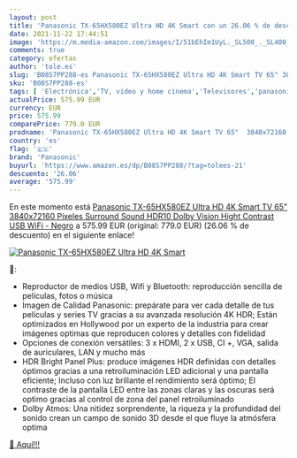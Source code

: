 ```yaml
---
layout: post
title: 'Panasonic TX-65HX580EZ Ultra HD 4K Smart con un 26.06 % de descuento'
date: 2021-11-22 17:44:51
image: 'https://m.media-amazon.com/images/I/51bEhIm1UyL._SL500_._SL400_.jpg'
comments: true
category: ofertas
author: 'tole.es'
slug: 'B08S7PP288-es Panasonic TX-65HX580EZ Ultra HD 4K Smart TV 65" 3840x72160...'
sku: 'B08S7PP288-es'
tags: [ 'Electrónica','TV, vídeo y home cinema','Televisores','panasonic','smart','tv', ]
actualPrice: 575.99 EUR
currency: EUR
price: 575.99
comparePrice: 779.0 EUR
prodname: 'Panasonic TX-65HX580EZ Ultra HD 4K Smart TV 65"  3840x72160 Píxeles  Surround Sound  HDR10  Dolby Vision  Hight Contrast  USB  WiFi - Negro'
country: 'es'
flag: '🇪🇸'
brand: 'Panasonic'
buyurl: 'https://www.amazon.es/dp/B08S7PP288/?tag=tolees-21'
descuento: '26.06'
average: '575.99'
---
```


En este momento está [Panasonic TX-65HX580EZ Ultra HD 4K Smart TV 65"  3840x72160 Píxeles  Surround Sound  HDR10  Dolby Vision  Hight Contrast  USB  WiFi - Negro](https://www.amazon.es/dp/B08S7PP288/?tag=tolees-21) a 575.99 EUR (original: 779.0 EUR) (26.06 %  de descuento) en el siguiente enlace!

[![Panasonic TX-65HX580EZ Ultra HD 4K Smart](https://m.media-amazon.com/images/I/51bEhIm1UyL._SL500_._SL400_.jpg)](https://www.amazon.es/dp/B08S7PP288/?tag=tolees-21)

🔎:

- Reproductor de medios USB, Wifi y Bluetooth: reproducción sencilla de películas, fotos o música
- Imagen de Calidad Panasonic: prepárate para ver cada detalle de tus películas y series TV gracias a su avanzada resolución 4K HDR; Están optimizados en Hollywood por un experto de la industria para crear imágenes optimas que reproducen colores y detalles con fidelidad
- Opciones de conexión versátiles: 3 x HDMI, 2 x USB, CI +, VGA, salida de auriculares, LAN y mucho más
- HDR Bright Panel Plus: produce imágenes HDR definidas con detalles óptimos gracias a una retroiluminación LED adicional y una pantalla eficiente; Incluso con luz brillante el rendimiento será óptimo; El contraste de la pantalla LED entre las zonas claras y las oscuras será optimo gracias al control de zona del panel retroiluminado
- Dolby Atmos: Una nitidez sorprendente, la riqueza y la profundidad del sonido crean un campo de sonido 3D desde el que fluye la atmósfera optima

[🛒 Aquí!!!](https://www.amazon.es/dp/B08S7PP288/?tag=tolees-21)
